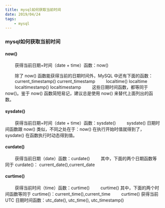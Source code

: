 ```yaml
---
title: mysql如何获取当前时间
date: 2019/04/24
tags: 
    - mysql
---
```


### mysql如何获取当前时间
#### now()
&nbsp;&nbsp;&nbsp;&nbsp;&nbsp;&nbsp;&nbsp;&nbsp;获得当前日期+时间（date + time）函数：now() 
<!--more-->
&nbsp;&nbsp;&nbsp;&nbsp;&nbsp;&nbsp;&nbsp;&nbsp;除了 now() 函数能获得当前的日期时间外，MySQL 中还有下面的函数： 
&nbsp;&nbsp;&nbsp;&nbsp;&nbsp;&nbsp;&nbsp;&nbsp;current_timestamp() current_timestamp 
&nbsp;&nbsp;&nbsp;&nbsp;&nbsp;&nbsp;&nbsp;&nbsp;localtime() localtime 
&nbsp;&nbsp;&nbsp;&nbsp;&nbsp;&nbsp;&nbsp;&nbsp;localtimestamp() localtimestamp 
&nbsp;&nbsp;&nbsp;&nbsp;&nbsp;&nbsp;&nbsp;&nbsp;这些日期时间函数，都等同于 now()。鉴于 now() 函数简短易记，建议总是使用 now() 来替代上面列出的函数。

#### sysdate()
&nbsp;&nbsp;&nbsp;&nbsp;&nbsp;&nbsp;&nbsp;&nbsp;获得当前日期+时间（date + time）函数：sysdate()
&nbsp;&nbsp;&nbsp;&nbsp;&nbsp;&nbsp;&nbsp;&nbsp;sysdate() 日期时间函数跟 now() 类似，不同之处在于：now() 在执行开始时值就得到了， sysdate() 在函数执行时动态得到值。

#### curdate() 
&nbsp;&nbsp;&nbsp;&nbsp;&nbsp;&nbsp;&nbsp;&nbsp;获得当前日期（date）函数：curdate() 
&nbsp;&nbsp;&nbsp;&nbsp;&nbsp;&nbsp;&nbsp;&nbsp;其中，下面的两个日期函数等同于 curdate()： current_date(),current_date 

#### curtime()
&nbsp;&nbsp;&nbsp;&nbsp;&nbsp;&nbsp;&nbsp;&nbsp;获得当前时间（time）函数：curtime() 
&nbsp;&nbsp;&nbsp;&nbsp;&nbsp;&nbsp;&nbsp;&nbsp;curtime() 其中，下面的两个时间函数等同于 curtime()：current_time(),current_time 
&nbsp;&nbsp;&nbsp;&nbsp;&nbsp;&nbsp;&nbsp;&nbsp;curtime() 获得当前 UTC 日期时间函数：utc_date(), utc_time(), utc_timestamp()
